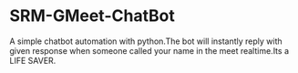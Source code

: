 # SRM-GMeet-ChatBot
A simple chatbot automation with python.The bot will instantly reply with given response when someone called your name in the meet realtime.Its a LIFE SAVER.<br>
